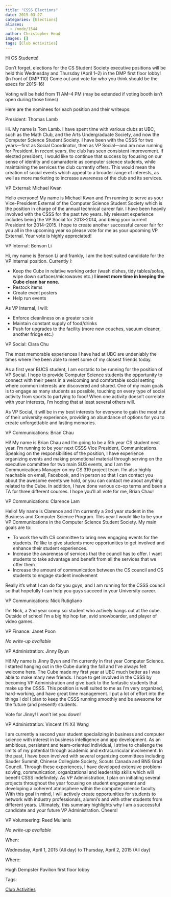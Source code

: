 ```yaml
---
title: "CSSS Elections"
date: 2015-03-27
categories: [Elections]
aliases:
  - /node/1544
author: Christopher Head
images: []
tags: [Club Activities]
---
```


Hi CS Students!

Don’t forget, elections for the CS Student Society executive positions will be held this Wednesday and Thursday (April 1–2) in the DMP first floor lobby! (In front of DMP 110) Come out and vote for who you think should be the execs for 2015–16!

Voting will be held from 11 AM–4 PM (may be extended if voting booth isn’t open during those times)

Here are the nominees for each position and their writeups:

President: Thomas Lamb

Hi. My name is Tom Lamb. I have spent time with various clubs at UBC, such as the Math Club, and the Arts Undergraduate Society, and now the Computer Science Student Society. I have been with the CSSS for two years—first as Social Coordinator, then as VP Social—and am now running for President. In recent years, the club has seen consistent improvement. If elected president, I would like to continue that success by focusing on our sense of identity and camaraderie as computer science students, while maintaining the services the club currently offers. This would mean the creation of social events which appeal to a broader range of interests, as well as more marketing to increase awareness of the club and its services.

VP External: Michael Kwan

Hello everyone! My name is Michael Kwan and I’m running to serve as your Vice-President External of the Computer Science Student Society which is the position in charge of the annual technical career fair. I have been heavily involved with the CSSS for the past two years. My relevant experience includes being the VP Social for 2013–2014, and being your current President for 2014–2015. I hope to create another successful career fair for you all in the upcoming year so please vote for me as your upcoming VP External. Your vote is highly appreciated!

VP Internal: Benson Li

Hi, my name is Benson Li and frankly, I am the best suited candidate for the VP Internal position.
Currently I:

*   Keep the Cube in relative working order (wash dishes, tidy tables/sofas, wipe down surfaces/microwaves etc.)
    **I invest more time in keeping the Cube clean bar none.**
*   Restock items
*   Create event posters
*   Help run events

As VP Internal, I will:

*   Enforce cleanliness on a greater scale
*   Maintain constant supply of food/drinks
*   Push for upgrades to the facility (more new couches, vacuum cleaner, another fridge etc.)

VP Social: Clara Chu

The most memorable experiences I have had at UBC are undeniably the times where I’ve been able to meet some of my closest friends today.

As a first year BUCS student, I am ecstatic to be running for the position of VP Social. I hope to provide Computer Science students the opportunity to connect with their peers in a welcoming and comfortable social setting where common interests are discovered and shared. One of my main goals is to engage as many students as possible, touching on every type of social activity from sports to partying to food! When one activity doesn’t correlate with your interests, I’m hoping that at least several others will.

As VP Social, it will be in my best interests for everyone to gain the most out of their university experience, providing an abundance of options for you to create unforgettable and lasting memories.

VP Communications: Brian Chau

Hi! My name is Brian Chau and I’m going to be a 5th year CS student next year. I’m running to be your next CSSS Vice President, Communications. Speaking on the responsibilities of the position, I have experience organizing events and making promotional material through serving on the executive committee for two main SUS events, and I am the Communications Manager on my CS 319 project team. I’m also highly reachable on email, Facebook, and in person so that I can contact you about the awesome events we hold, or you can contact me about anything related to the Cube. In addition, I have done various co-op terms and been a TA for three different courses. I hope you’ll all vote for me, Brian Chau!

VP Communications: Clarence Lam

Hello! My name is Clarence and I'm currently a 2nd year student in the Business and Computer Science Program.
This year I would like to be your VP Communications in the Computer Science Student Society.
My main goals are to:

*   To work the with CS committee to bring new engaging events for the students. I’d like to give students more opportunities to get involved and enhance their student experiences.
*   Increase the awareness of services that the council has to offer. I want students to take advantage and benefit from all the services that we offer them
*   Increase the amount of communication between the CS council and CS students to engage student involvement

Really it’s what I can do for you guys, and I am running for the CSSS council so that hopefully I can help you guys succeed in your University career.

VP Communications: Nick Rutigliano

I’m Nick, a 2nd year comp sci student who actively hangs out at the cube. Outside of school I’m a big hip hop fan, avid snowboarder, and player of video games.

VP Finance: Janet Poon

_No write-up available_

VP Administration: Jinny Byun

Hi! My name is Jinny Byun and I’m currently in first year Computer Science. I started hanging out in the Cube during the fall and I've always felt welcome here. The Cube made my first year at UBC much better as I was able to make many new friends. I hope to get involved in the CSSS by becoming VP Administration and give back to the fantastic students that make up the CSSS. This position is well suited to me as I’m very organized, hard-working, and have great time management. I put a lot of effort into the things I do! I plan to keep the CSSS running smoothly and be awesome for the future (and present!) students.

Vote for Jinny! I won’t let you down!

VP Administration: Vincent (Yi Xi) Wang

I am currently a second year student specializing in business and computer science with interest in business intelligence and app development. As an ambitious, persistent and team-oriented individual, I strive to challenge the limits of my potential through academic and extracurricular involvement. In the past, I have been involved with several organizing committees including Sauder Summit, Chinese Collegiate Society, Scouts Canada and BNS Grad Council. Through these experiences, I have developed extensive problem-solving, communication, organizational and leadership skills which will benefit CSSS indefinitely. As VP Administration, I plan on initiating several projects throughout the year focusing on student engagement and developing a coherent atmosphere within the computer science faculty. With this goal in mind, I will actively create opportunities for students to network with industry professionals, alumni’s and with other students from different years. Ultimately, this summary highlights why I am a successful candidate and your future VP Administration. Cheers!

VP Volunteering: Reed Mullanix

_No write-up available_

When: 

Wednesday, April 1, 2015 (All day) to Thursday, April 2, 2015 (All day)

Where: 

Hugh Dempster Pavilion first floor lobby

Tags: 

[Club Activities](/club)
